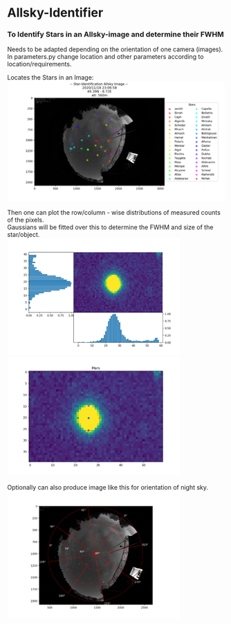 # Allsky-Identifier
### To Identify Stars in an Allsky-image and determine their FWHM

Needs to be adapted depending on the orientation of one camera (images).<br/>
In parameters.py change location and other parameters according to location/requirements.<br/>

Locates the Stars in an Image:<br/>
<img src="images/star_ident_example.png" width = 600>

Then one can plot the row/column - wise distributions of measured counts of the pixels.<br/>
Gaussians will be fitted over this to determine the FWHM and size of the star/object.<br/>
<img src="images/mars_hists.png" width = 400>
<img src="images/mars_ident.png" width = 400>
<br/>
<br/>
Optionally can also produce image like this for orientation of night sky.<br/>
<img src="images/orientedsky.png" width = 400>
